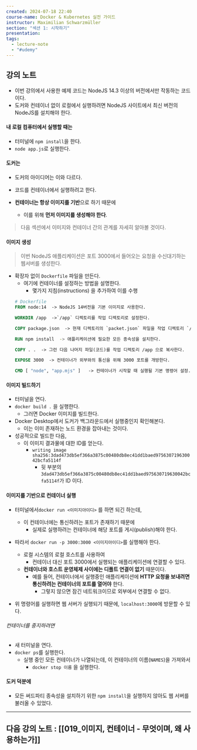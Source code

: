 ```yaml
---
created: 2024-07-18 22:40
course-name: Docker & Kubernetes 실전 가이드
instructor: Maximilian Schwarzmüller
section: "섹션 1: 시작하기"
presentation: 
tags:
  - lecture-note
  - "#udemy"
---
```

## 강의 노트
- 이번 강의에서 사용한 예제 코드는 NodeJS 14.3 이상의 버전에서만 작동하는 코드이다.
- 도커와 컨테이너 없이 로컬에서 실행하려면 NodeJS 사이트에서 최신 버전의 NodeJS를 설치해야 한다.

#### 내 로컬 컴퓨터에서 실행할 때는
- 터미널에 `npm install`을 한다.
- `node app.js`로 실행한다.

#### 도커는
- 도커의 아이디어는 이와 다르다.
- 코드를 컨테이너에서 실행하려고 한다.

- **컨테이너는 항상 이미지를 기반**으로 하기 때문에 
	- 이를 위해  **먼저 이미지를 생성해야 한다**.

> 다음 섹션에서 이미지와 컨테이너 간의 관계를 자세히 알아볼 것이다.

#### 이미지 생성
> 이번 NodeJS 애플리케이션은 포트 3000에서 들어오는 요청을 수신대기하는 웹서버를 생성한다.

- 확장자 없이 `Dockerfile` 파일을 만든다.
	- 여기에 컨테이너를 설정하는 방법을 설명한다.
		- 몇가지 지침(instructions) 을 추가하여 이를 수행
	```dockerfile
	# Dockerfile
	FROM node:14  -> NodeJS 14버전을 기본 이미지로 사용한다.
	
	WORKDIR /app  ->`/app` 디렉토리를 작업 디렉토리로 설정한다.
	
	COPY package.json  -> 현재 디렉토리의 `packet.json` 파일을 작업 디렉토리 `/app` 으로 복사한다.
	
	RUN npm install  -> 애플리케이션에 필요한 모든 종속성을 설치한다.
	
	COPY . .  -> 그런 다음 나머지 파일(코드)를 작업 디렉토리 /app 으로 복사한다.
	
	EXPOSE 3000  -> 컨테이너가 외부와의 통신을 위해 3000 포트를 개방한다. 
	
	CMD [ "node", "app.mjs" ]   -> 컨테이너가 시작할 때 실행될 기본 명령어 설정. NodeJS를 사용하여 app.mjs를 실행
	```

#### 이미지 빌드하기
- 터미널을 연다.
- `docker build .` 을 실행한다.
	- 그러면 Docker 이미지를 빌드한다.
- Docker Desktop에서 도커가 백그라운드에서 실행중인지 확인해본다.
	- 이는 이미 존재하는 노드 환경을 잡아내는 것이다.
- 성공적으로 빌드한 다음,
	- 이 이미지 결과물에 대한 ID를 얻는다.
		- `writing image sha256:3dad473db5ef366a3875c00480db8ec41dd1baed975630719630042bcfa5114f`
			- 뒷 부분의 `3dad473db5ef366a3875c00480db8ec41dd1baed975630719630042bcfa5114f`가 ID 이다. 

#### 이미지를 기반으로 컨테이너 실행
- 터미널에서`docker run <이미지아이디>` 를 하면 되긴 하는데,
	- 이 컨테이너에는 통신하려는 포트가 존재하기 때문에
		- 실제로 실행하려는 컨테이너에 해당 포트를 게시(publish)해야 한다.

- 따라서 `docker run -p 3000:3000 <이미지아이디>`를 실행해야 한다.
	- 로컬 시스템의 로컬 호스트를 사용하여
		- 컨테이너 대신 포트 3000에서 실행되는 애플리케이션에 연결할 수 있다. 
	- **컨테이너와 호스트 운영체제 사이에는 디폴트 연결이 없기** 때문이다.
		- 예를 들어, 컨테이너에서 실행중인 애플리케이션에 **HTTP 요청을 보내려면 통신하려는 컨테이너의 포트를 열어야** 한다.
			- 그렇지 않으면 잠긴 네트워크이므로 외부에서 연결할 수 없다.

- 위 명령어를 실행하면 웹 서버가 실행되기 때문에, `localhost:3000`에 방문할 수 있다.

###### 컨테이너를 중지하려면
- 새 터미널을 연다.
- `docker ps`를 실행한다. 
	- 실행 중인 모든 컨테이너가 나열되는데, 이 컨테이너의 이름(`NAMES`)을 가져와서
		- `docker stop 이름` 을 실행한다. 

#### 도커 덕분에 
- 모든 써드파티 종속성을 설치하기 위한 `npm install`을 실행하지 않아도 웹 서버를 불러올 수 있었다.

---
## 다음 강의 노트 : [[019_이미지,  컨테이너 - 무엇이며, 왜 사용하는가]]
